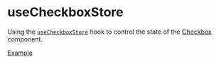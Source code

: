 # useCheckboxStore

<p data-description>
  Using the <a href="/apis/checkbox-store"><code>useCheckboxStore</code></a> hook to control the state of the <a href="/components/checkbox">Checkbox</a> component.
</p>

<a href="./index.tsx" data-playground>Example</a>
